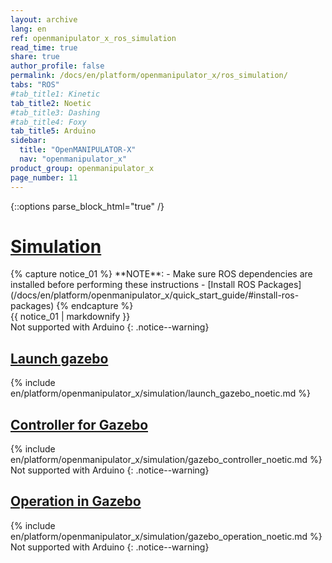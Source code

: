 ```yaml
---
layout: archive
lang: en
ref: openmanipulator_x_ros_simulation
read_time: true
share: true
author_profile: false
permalink: /docs/en/platform/openmanipulator_x/ros_simulation/
tabs: "ROS"
#tab_title1: Kinetic
tab_title2: Noetic
#tab_title3: Dashing
#tab_title4: Foxy
tab_title5: Arduino
sidebar:
  title: "OpenMANIPULATOR-X"
  nav: "openmanipulator_x"
product_group: openmanipulator_x
page_number: 11
---
```


<div style="counter-reset: h1 6"></div>

{::options parse_block_html="true" /}

# [Simulation](#simulation)

<!-- <section data-id="{{ page.tab_title1 }}" class="tab_contents">
{% capture notice_01 %}
**NOTE**:
- Make sure ROS dependencies are installed before performing these instructions
- [Install ROS Packages](/docs/en/platform/openmanipulator_x/quick_start_guide/#install-ros-packages)
{% endcapture %}
<div class="notice--info">{{ notice_01 | markdownify }}</div>
</section> -->

<section data-id="{{ page.tab_title2 }}" class="tab_contents">
{% capture notice_01 %}
**NOTE**:
- Make sure ROS dependencies are installed before performing these instructions
- [Install ROS Packages](/docs/en/platform/openmanipulator_x/quick_start_guide/#install-ros-packages)
{% endcapture %}
<div class="notice--info">{{ notice_01 | markdownify }}</div>
</section>

<!-- <section data-id="{{ page.tab_title3 }}" class="tab_contents">
Gazebo simulation is not supported.  
[https://github.com/ROBOTIS-GIT/open_manipulator_simulations](https://github.com/ROBOTIS-GIT/open_manipulator_simulations)
{: .notice--warning}
</section> -->

<!-- <section data-id="{{ page.tab_title4 }}" class="tab_contents">
Coming Soon (2021 4Q)
{: .notice--success}
</section> -->

<section data-id="{{ page.tab_title5 }}" class="tab_contents">
Not supported with Arduino
{: .notice--warning}
</section>

## [Launch gazebo](#launch-gazebo)

<!-- <section data-id="{{ page.tab_title1 }}" class="tab_contents">
{% include en/platform/openmanipulator_x/simulation/launch_gazebo_kinetic.md %}
</section> -->

<section data-id="{{ page.tab_title2 }}" class="tab_contents">
{% include en/platform/openmanipulator_x/simulation/launch_gazebo_noetic.md %}
</section>

<!-- <section data-id="{{ page.tab_title5 }}" class="tab_contents">
Not supported with Arduino
{: .notice--warning}
</section> -->

## [Controller for Gazebo](#controller-for-gazebo)

<!-- <section data-id="{{ page.tab_title1 }}" class="tab_contents">
{% include en/platform/openmanipulator_x/simulation/gazebo_controller_kinetic.md %}
</section> -->

<section data-id="{{ page.tab_title2 }}" class="tab_contents">
{% include en/platform/openmanipulator_x/simulation/gazebo_controller_noetic.md %}
</section>

<section data-id="{{ page.tab_title5 }}" class="tab_contents">
Not supported with Arduino
{: .notice--warning}
</section>

## [Operation in Gazebo](#operation-in-gazebo)

<!-- <section data-id="{{ page.tab_title1 }}" class="tab_contents">
{% include en/platform/openmanipulator_x/simulation/gazebo_operation_kinetic.md %}
</section> -->

<section data-id="{{ page.tab_title2 }}" class="tab_contents">
{% include en/platform/openmanipulator_x/simulation/gazebo_operation_noetic.md %}
</section>

<section data-id="{{ page.tab_title5 }}" class="tab_contents">
Not supported with Arduino
{: .notice--warning}
</section>

